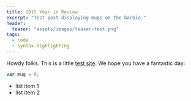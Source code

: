 ```yaml
---
title: 2015 Year in Review
excerpt: "Test post displaying mugs on the barbie."
header:
  teaser: "assets/images/teaser-test.png"
tags:
  - code
  - syntax highlighting
---
```


Howdy folks. This is a little [test site](http://google.com). We hope you have a fantastic day:

```javascript
var mug = 0;
```

* list item 1
* list item 2

